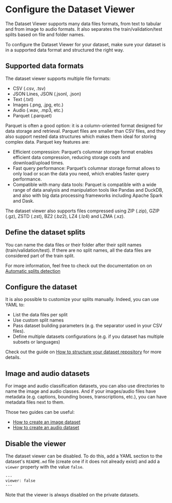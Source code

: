 # Configure the Dataset Viewer

The Dataset Viewer supports many data files formats, from text to tabular and from image to audio formats.
It also separates the train/validation/test splits based on file and folder names.

To configure the Dataset Viewer for your dataset, make sure your dataset is in a supported data format and structured the right way.

## Supported data formats

The dataset viewer supports multiple file formats:

- CSV (.csv, .tsv)
- JSON Lines, JSON (.jsonl, .json)
- Text (.txt)
- Images (.png, .jpg, etc.)
- Audio (.wav, .mp3, etc.)
- Parquet (.parquet)

Parquet is often a good option: it is a column-oriented format designed for data storage and retrieval.
Parquet files are smaller than CSV files, and they also support nested data structures which makes them ideal for storing complex data.
Parquet key features are:

- Efficient compression: Parquet’s columnar storage format enables efficient data compression, reducing storage costs and download/upload times.
- Fast query performance: Parquet’s columnar storage format allows to only load or scan the data you need, which enables faster query performance.
- Compatible with many data tools: Parquet is compatible with a wide range of data analysis and manipulation tools like Pandas and DuckDB, and also with big data processing frameworks including Apache Spark and Dask.

The dataset viewer also supports files compressed using ZIP (.zip), GZIP (.gz), ZSTD (.zst), BZ2 (.bz2), LZ4 (.lz4) and LZMA (.xz).

## Define the dataset splits

You can name the data files or their folder after their split names (train/validation/test).
If there are no split names, all the data files are considered part of the train split.

For more information, feel free to check out the documentation on  on [Automatic splits detection](https://huggingface.co/docs/datasets/repository_structure#automatic-splits-detection)

## Configure the dataset

It is also possible to customize your splits manually.
Indeed, you can use YAML to:

- List the data files per split
- Use custom split names
- Pass dataset building parameters (e.g. the separator used in your CSV files).
- Define multiple datasets configurations (e.g. if you dataset has multiple subsets or languages)

Check out the guide on [How to structure your dataset repository](https://huggingface.co/docs/datasets/repository_structure) for more details.

## Image and audio datasets

For image and audio classification datasets, you can also use directories to name the image and audio classes.
And if your images/audio files have metadata (e.g. captions, bounding boxes, transcriptions, etc.), you can have metadata files next to them.

Those two guides can be useful:

- [How to create an image dataset](https://huggingface.co/docs/datasets/image_dataset)
- [How to create an audio dataset](https://huggingface.co/docs/datasets/audio_dataset)

## Disable the viewer

The dataset viewer can be disabled. To do this, add a YAML section to the dataset's `README.md` file (create one if it does not already exist) and add a `viewer` property with the value `false`.

```
---
viewer: false
---
```

Note that the viewer is always disabled on the private datasets.
